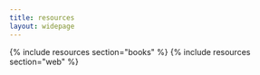 ```yaml
---
title: resources
layout: widepage
---
```


{% include resources section="books" %}
{% include resources section="web" %}